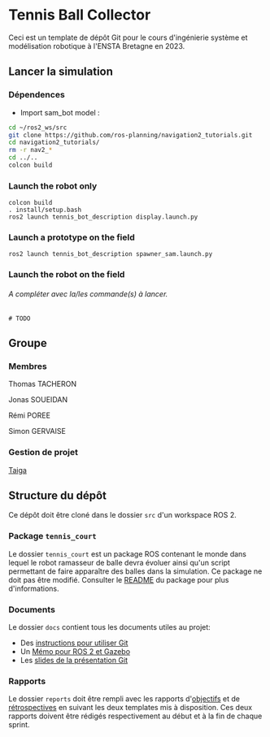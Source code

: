 # Tennis Ball Collector

Ceci est un template de dépôt Git pour le cours d'ingénierie système et modélisation robotique à l'ENSTA Bretagne en 2023.


## Lancer la simulation

### Dépendences

- Import sam_bot model :

```bash
cd ~/ros2_ws/src
git clone https://github.com/ros-planning/navigation2_tutorials.git
cd navigation2_tutorials/
rm -r nav2_*
cd ../..
colcon build
```

### Launch the robot only

```
colcon build
. install/setup.bash
ros2 launch tennis_bot_description display.launch.py
```

### Launch a prototype on the field

```
ros2 launch tennis_bot_description spawner_sam.launch.py 
```

### Launch the robot on the field

###### A compléter avec la/les commande(s) à lancer.
```
# TODO
```


## Groupe

### Membres

Thomas TACHERON

Jonas SOUEIDAN

Rémi POREE

Simon GERVAISE

### Gestion de projet

[Taiga](https://tree.taiga.io/project/thomastacheron-collecteballe/timeline)



## Structure du dépôt

Ce dépôt doit être cloné dans le dossier `src` d'un workspace ROS 2.

### Package `tennis_court`

Le dossier `tennis_court` est un package ROS contenant le monde dans lequel le robot ramasseur de balle devra évoluer ainsi qu'un script permettant de faire apparaître des balles dans la simulation.
Ce package ne doit pas être modifié.
Consulter le [README](tennis_court/README.md) du package pour plus d'informations.


### Documents

Le dossier `docs` contient tous les documents utiles au projet:
- Des [instructions pour utiliser Git](docs/GitWorkflow_fork.md)
- Un [Mémo pour ROS 2 et Gazebo](docs/Memo_ROS2.pdf)
- Les [slides de la présentation Git](docs/GitPresentation.pdf)


### Rapports

Le dossier `reports` doit être rempli avec les rapports d'[objectifs](../reports/GoalsTemplate.md) et de [rétrospectives](../reports/DebriefTemplate.md) en suivant les deux templates mis à disposition. Ces deux rapports doivent être rédigés respectivement au début et à la fin de chaque sprint.